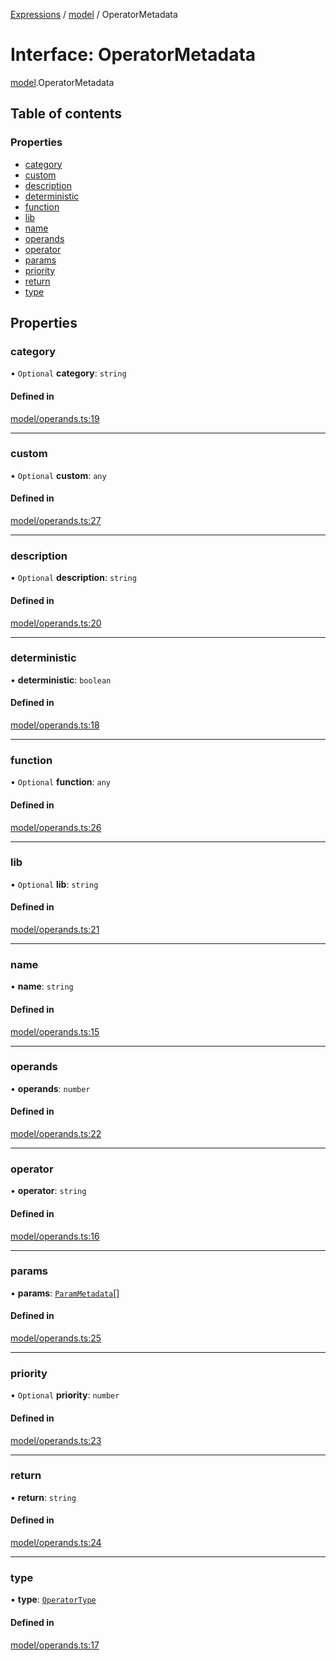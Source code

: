 [Expressions](../README.md) / [model](../modules/model.md) / OperatorMetadata

# Interface: OperatorMetadata

[model](../modules/model.md).OperatorMetadata

## Table of contents

### Properties

- [category](model.OperatorMetadata.md#category)
- [custom](model.OperatorMetadata.md#custom)
- [description](model.OperatorMetadata.md#description)
- [deterministic](model.OperatorMetadata.md#deterministic)
- [function](model.OperatorMetadata.md#function)
- [lib](model.OperatorMetadata.md#lib)
- [name](model.OperatorMetadata.md#name)
- [operands](model.OperatorMetadata.md#operands)
- [operator](model.OperatorMetadata.md#operator)
- [params](model.OperatorMetadata.md#params)
- [priority](model.OperatorMetadata.md#priority)
- [return](model.OperatorMetadata.md#return)
- [type](model.OperatorMetadata.md#type)

## Properties

### category

• `Optional` **category**: `string`

#### Defined in

[model/operands.ts:19](https://github.com/FlavioLionelRita/js-expressions/blob/94090c2/src/lib/model/operands.ts#L19)

___

### custom

• `Optional` **custom**: `any`

#### Defined in

[model/operands.ts:27](https://github.com/FlavioLionelRita/js-expressions/blob/94090c2/src/lib/model/operands.ts#L27)

___

### description

• `Optional` **description**: `string`

#### Defined in

[model/operands.ts:20](https://github.com/FlavioLionelRita/js-expressions/blob/94090c2/src/lib/model/operands.ts#L20)

___

### deterministic

• **deterministic**: `boolean`

#### Defined in

[model/operands.ts:18](https://github.com/FlavioLionelRita/js-expressions/blob/94090c2/src/lib/model/operands.ts#L18)

___

### function

• `Optional` **function**: `any`

#### Defined in

[model/operands.ts:26](https://github.com/FlavioLionelRita/js-expressions/blob/94090c2/src/lib/model/operands.ts#L26)

___

### lib

• `Optional` **lib**: `string`

#### Defined in

[model/operands.ts:21](https://github.com/FlavioLionelRita/js-expressions/blob/94090c2/src/lib/model/operands.ts#L21)

___

### name

• **name**: `string`

#### Defined in

[model/operands.ts:15](https://github.com/FlavioLionelRita/js-expressions/blob/94090c2/src/lib/model/operands.ts#L15)

___

### operands

• **operands**: `number`

#### Defined in

[model/operands.ts:22](https://github.com/FlavioLionelRita/js-expressions/blob/94090c2/src/lib/model/operands.ts#L22)

___

### operator

• **operator**: `string`

#### Defined in

[model/operands.ts:16](https://github.com/FlavioLionelRita/js-expressions/blob/94090c2/src/lib/model/operands.ts#L16)

___

### params

• **params**: [`ParamMetadata`](model.ParamMetadata.md)[]

#### Defined in

[model/operands.ts:25](https://github.com/FlavioLionelRita/js-expressions/blob/94090c2/src/lib/model/operands.ts#L25)

___

### priority

• `Optional` **priority**: `number`

#### Defined in

[model/operands.ts:23](https://github.com/FlavioLionelRita/js-expressions/blob/94090c2/src/lib/model/operands.ts#L23)

___

### return

• **return**: `string`

#### Defined in

[model/operands.ts:24](https://github.com/FlavioLionelRita/js-expressions/blob/94090c2/src/lib/model/operands.ts#L24)

___

### type

• **type**: [`OperatorType`](../enums/model.OperatorType.md)

#### Defined in

[model/operands.ts:17](https://github.com/FlavioLionelRita/js-expressions/blob/94090c2/src/lib/model/operands.ts#L17)
